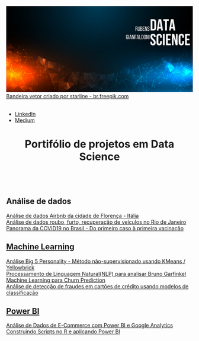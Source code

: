 <img src="banner github.png">
<a href='https://br.freepik.com/vetores/bandeira'>Bandeira vetor criado por starline - br.freepik.com</a>
<br>
<br>


* [LinkedIn](https://www.linkedin.com/in/rubensgianfaldoni/)
* [Medium](https://medium.com/@gianfaldoni)


<h1 align='center'>Portifólio de projetos em Data Science</p> <br>

## Análise de dados

<a href='https://bit.ly/32iAZXz'>Análise de dados Airbnb da cidade de Florença - Itália <br>
<a href='https://bit.ly/3pVs48t'>Análise de dados roubo, furto, recuperação de veículos no Rio de Janeiro <br>
<a href='https://bit.ly/3dyJ4gY'>Panorama da COVID19 no Brasil - Do primeiro caso à primeira vacinação <br>

## Machine Learning

<a href='https://bit.ly/3gNOyqq'>Análise Big 5 Personality - Método não-supervisionado usando KMeans / Yellowbrick <br>
<a href='https://bit.ly/3cT38dL'>Processamento de Linguagem Natural(NLP) para analisar Bruno Garfinkel <br>
<a href='https://bit.ly/3cb0pvC'>Machine Learning para Churn Prediction <br>
<a href='https://bit.ly/3g7fLST'>Análise de detecção de fraudes em cartões de crédito usando modelos de classificação <br>

  
## Power BI
<a href='https://github.com/1rubenito/powerbi_analysis/tree/mini2'>Análise de Dados de E-Commerce com Power BI e Google Analytics <br>
<a href='https://github.com/1rubenito/powerbi_analysis/tree/main'>Construindo Scripts no R e aplicando Power BI <br>
